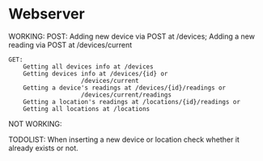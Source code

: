 # Webserver

WORKING:
	POST:
		Adding new device via POST at /devices;
		Adding a new reading via POST at /devices/current
	
	GET:
		Getting all devices info at /devices
		Getting devices info at /devices/{id} or 
						/devices/current
		Getting a device's readings at /devices/{id}/readings or
						/devices/current/readings
		Getting a location's readings at /locations/{id}/readings or
		Getting all locations at /locations
NOT WORKING:
    
	
TODOLIST:
	When inserting a new device or location check whether it already
	exists or not.
	
